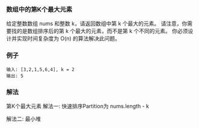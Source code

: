 ### 数组中的第K个最大元素
给定整数数组 nums 和整数 k，请返回数组中第 k 个最大的元素。
请注意，你需要找的是数组排序后的第 k 个最大的元素，而不是第 k 个不同的元素。
你必须设计并实现时间复杂度为 O(n) 的算法解决此问题。
### 例子
```text
输入: [3,2,1,5,6,4], k = 2
输出: 5
```
### 解法
第K个最大元素
解法一:
快速排序Partition为 nums.length - k

解法二:
最小堆